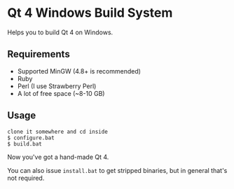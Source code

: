 # Qt 4 Windows Build System

Helps you to build Qt 4 on Windows.

## Requirements

- Supported MinGW (4.8+ is recommended)
- Ruby
- Perl (I use Strawberry Perl)
- A lot of free space (~8-10 GB)

## Usage

```
clone it somewhere and cd inside
$ configure.bat
$ build.bat
```

Now you've got a hand-made Qt 4.

You can also issue `install.bat` to get stripped binaries, but in general that's not required.
